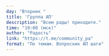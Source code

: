 ```yaml
---
day: "Вторник "
title: 'Группа АП'
description: "Всем рады! приходите."
time: "19:00 (мск)"
author: "Радость"
link: "https://t.me/community_pa"
format: "По темам. Вопросник АП шаги"
---
```

